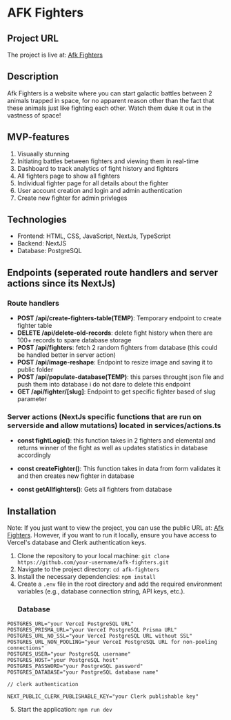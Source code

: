 # AFK Fighters

## Project URL

The project is live at: [Afk Fighters](https://afk-fighters.vercel.app/)

## Description

Afk Fighters is a website where you can start galactic battles between 2 animals trapped in space, for no apparent reason other than the fact that these animals just like fighting each other. Watch them duke it out in the vastness of space!

## MVP-features

1. Visuaally stunning
2. Initiating battles between fighters and viewing them in real-time
3. Dashboard to track analytics of fight history and fighters
4. All fighters page to show all fighters
5. Individual fighter page for all details about the fighter
6. User account creation and login and admin authentication
7. Create new fighter for admin privleges

## Technologies

- Frontend: HTML, CSS, JavaScript, NextJs, TypeScript
- Backend: NextJS
- Database: PostgreSQL

## Endpoints (seperated route handlers and server actions since its NextJs)

### Route handlers

- **POST /api/create-fighters-table(TEMP)**: Temporary endpoint to create fighter table
- **DELETE /api/delete-old-records**: delete fight history when there are 100+ records to spare database storage
- **POST /api/fighters**: fetch 2 random fighters from database (this could be handled better in server action)
- **POST /api/image-reshape**: Endpoint to resize image and saving it to public folder
- **POST /api/populate-database(TEMP)**: this parses throught json file and push them into database i do not dare to delete this endpoint
- **GET /api/fighter/[slug]**: Endpoint to get specific fighter based of slug parameter

### Server actions (NextJs specific functions that are run on serverside and allow mutations) located in services/actions.ts

- **const fightLogic()**: this function takes in 2 fighters and elemental and returns winner of the fight
  as well as updates statistics in database accordingly

- **const createFighter()**: This function takes in data from form validates it and then creates new fighter in database

- **const getAllfighters()**: Gets all fighters from database

## Installation

Note: If you just want to view the project, you can use the public URL at: [Afk Fighters](https://afk-fighters.vercel.app/). However, if you want to run it locally, ensure you have access to VerceI's database and Clerk authentication keys.

1. Clone the repository to your local machine: `git clone https://github.com/your-username/afk-fighters.git`
2. Navigate to the project directory: `cd afk-fighters`
3. Install the necessary dependencies: `npm install`
4. Create a `.env` file in the root directory and add the required environment variables (e.g., database connection string, API keys, etc.).
   ### Database

```plaintext
POSTGRES_URL="your VerceI PostgreSQL URL"
POSTGRES_PRISMA_URL="your VerceI PostgreSQL Prisma URL"
POSTGRES_URL_NO_SSL="your VerceI PostgreSQL URL without SSL"
POSTGRES_URL_NON_POOLING="your VerceI PostgreSQL URL for non-pooling connections"
POSTGRES_USER="your PostgreSQL username"
POSTGRES_HOST="your PostgreSQL host"
POSTGRES_PASSWORD="your PostgreSQL password"
POSTGRES_DATABASE="your PostgreSQL database name"

// clerk authentication

NEXT_PUBLIC_CLERK_PUBLISHABLE_KEY="your Clerk publishable key"

```

5. Start the application: `npm run dev`
